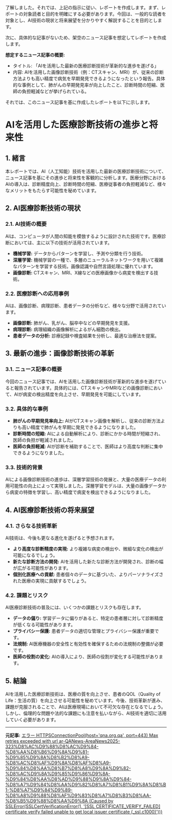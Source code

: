 了解しました。それでは、上記の指示に従い、レポートを作成します。まず、レポートの対象読者と目的を明確にする必要があります。今回は、一般的な読者を対象とし、AI技術の現状と将来展望を分かりやすく解説することを目的とします。

次に、具体的な記事がないため、架空のニュース記事を想定してレポートを作成します。

**想定するニュース記事の概要:**

* タイトル: 「AIを活用した最新の医療診断技術が革新的な進歩を遂げる」
* 内容: AIを活用した画像診断技術（例：CTスキャン、MRI）が、従来の診断方法よりも高い精度で病気を早期発見できるようになったという報告。具体的な事例として、肺がんの早期発見率が向上したこと、診断時間の短縮、医師の負担軽減などが挙げられている。

それでは、このニュース記事を基に作成したレポートを以下に示します。

# AIを活用した医療診断技術の進歩と将来性

## 1. 緒言

本レポートでは、AI（人工知能）技術を活用した最新の医療診断技術について、ニュース記事を基にその進歩と将来性を客観的に分析します。医療分野におけるAIの導入は、診断精度向上、診断時間の短縮、医療従事者の負担軽減など、様々なメリットをもたらす可能性を秘めています。

## 2. AI医療診断技術の現状

### 2.1. AI技術の概要

AIは、コンピュータが人間の知能を模倣するように設計された技術です。医療診断においては、主に以下の技術が活用されています。

* **機械学習:** データからパターンを学習し、予測や分類を行う技術。
* **深層学習:** 機械学習の一種で、多層のニューラルネットワークを用いて複雑なパターンを学習する技術。画像認識や自然言語処理に優れています。
* **画像診断:** CTスキャン、MRI、X線などの医療画像から病変を検出する技術。

### 2.2. 医療診断への応用事例

AIは、画像診断、病理診断、患者データの分析など、様々な分野で活用されています。

* **画像診断:** 肺がん、乳がん、脳卒中などの早期発見を支援。
* **病理診断:** 病理組織の画像解析によるがん細胞の検出。
* **患者データの分析:** 診療記録や検査結果を分析し、最適な治療法を提案。

## 3. 最新の進歩：画像診断技術の革新

### 3.1. ニュース記事の概要

今回のニュース記事では、AIを活用した画像診断技術が革新的な進歩を遂げていると報告されています。具体的には、CTスキャンやMRIなどの画像診断において、AIが病変の検出精度を向上させ、早期発見を可能にしています。

### 3.2. 具体的な事例

* **肺がんの早期発見率向上:** AIがCTスキャン画像を解析し、従来の診断方法よりも高い精度で肺がんを早期に発見できるようになりました。
* **診断時間の短縮:** AIによる自動解析により、診断にかかる時間が短縮され、医師の負担が軽減されました。
* **医師の負担軽減:** AIが診断を補助することで、医師はより高度な判断に集中できるようになりました。

### 3.3. 技術的背景

AIによる画像診断技術の進歩は、深層学習技術の発展と、大量の医療データの利用可能性の向上によって実現しました。深層学習モデルは、大量の画像データから病変の特徴を学習し、高い精度で病変を検出できるようになりました。

## 4. AI医療診断技術の将来展望

### 4.1. さらなる技術革新

AI技術は、今後も更なる進化を遂げると予想されます。

* **より高度な診断精度の実現:** より複雑な病変の検出や、微細な変化の検出が可能になるでしょう。
* **新たな診断方法の開発:** AIを活用した新たな診断方法が開発され、診断の幅が広がる可能性があります。
* **個別化医療への貢献:** 患者個々のデータに基づいた、よりパーソナライズされた医療の実現に貢献するでしょう。

### 4.2. 課題とリスク

AI医療診断技術の普及には、いくつかの課題とリスクも存在します。

* **データの偏り:** 学習データに偏りがあると、特定の患者層に対して診断精度が低くなる可能性があります。
* **プライバシー保護:** 患者データの適切な管理とプライバシー保護が重要です。
* **法規制:** AI医療機器の安全性と有効性を確保するための法規制の整備が必要です。
* **医師の役割の変化:** AIの導入により、医師の役割が変化する可能性があります。

## 5. 結論

AIを活用した医療診断技術は、医療の質を向上させ、患者のQOL（Quality of Life：生活の質）を向上させる可能性を秘めています。今後、技術革新が進み、課題が克服されることで、AIは医療現場において不可欠な存在となるでしょう。しかし、倫理的な問題や法的な課題にも注意を払いながら、AI技術を適切に活用していく必要があります。

---


**元記事:** [エラー HTTPSConnectionPool(host='qna.org.qa', port=443) Max retries exceeded with url ar-QANews-AreaNews2025-323%D8%AC%D9%88%D8%AC%D9%84-%D8%AA%D8%B6%D9%8A%D9%81-%D9%85%D9%8A%D8%B2%D8%A9-%D8%AC%D8%AF%D9%8A%D8%AF%D8%A9-%D9%84%D8%AA%D8%B7%D8%A8%D9%8A%D9%82-%D8%AC%D9%8A%D9%85%D9%86%D9%8A-%D9%84%D8%AA%D8%AD%D9%88%D9%8A%D9%84-%D8%A7%D9%84%D8%AA%D9%82%D8%A7%D8%B1%D9%8A%D8%B1-%D8%A7%D9%84%D9%89-%D8%A8%D9%88%D8%AF%D9%83%D8%A7%D8%B3%D8%AA-%D8%B5%D9%88%D8%AA%D9%8A (Caused by SSLError(SSLCertVerificationError(1, '[SSL CERTIFICATE_VERIFY_FAILED] certificate verify failed unable to get local issuer certificate (_ssl.c1000)')))](https://qna.org.qa/ar-QA/News-Area/News/2025-3/23/جوجل-تضيف-ميزة-جديدة-لتطبيق-جيمني-لتحويل-التقارير-الى-بودكاست-صوتي)